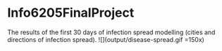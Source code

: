 # Info6205FinalProject




The results of the first 30 days of infection spread modelling (cities and directions of infection spread).
![](output/disease-spread.gif =150x)
